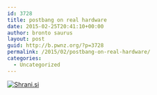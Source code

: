 ```yaml
---
id: 3728
title: postbang on real hardware
date: 2015-02-25T20:41:10+00:00
author: bronto saurus
layout: post
guid: http://b.pwnz.org/?p=3728
permalink: /2015/02/postbang-on-real-hardware/
categories:
  - Uncategorized
---
```

[<img src="http://shrani.si/t/1/ML/2e0k1KMM/realhardwarei3.jpg" style="border: 0px;" alt="Shrani.si" />](http://shrani.si/f/1/ML/2e0k1KMM/realhardwarei3.png)